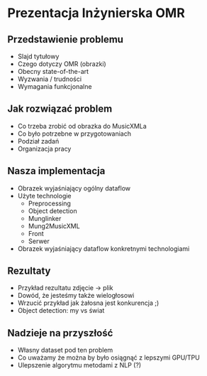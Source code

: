 # Prezentacja Inżynierska OMR

## Przedstawienie problemu

* Slajd tytułowy
* Czego dotyczy OMR (obrazki)
* Obecny state-of-the-art
* Wyzwania / trudności
* Wymagania funkcjonalne

## Jak rozwiązać problem

* Co trzeba zrobić od obrazka do MusicXMLa
* Co było potrzebne w przygotowaniach
* Podział zadań
* Organizacja pracy

## Nasza implementacja

* Obrazek wyjaśniający ogólny dataflow
* Użyte technologie
    * Preprocessing
    * Object detection
    * Munglinker
    * Mung2MusicXML
    * Front
    * Serwer
* Obrazek wyjaśniający dataflow konkretnymi technologiami

## Rezultaty
* Przykład rezultatu zdjęcie -> plik
* Dowód, że jesteśmy także wielogłosowi
* Wrzucić przykład jak żałosna jest konkurencja ;)
* Object detection: my vs świat


## Nadzieje na przyszłość
* Własny dataset pod ten problem
* Co uważamy że można by było osiągnąć z lepszymi GPU/TPU
* Ulepszenie algorytmu metodami z NLP (?)
